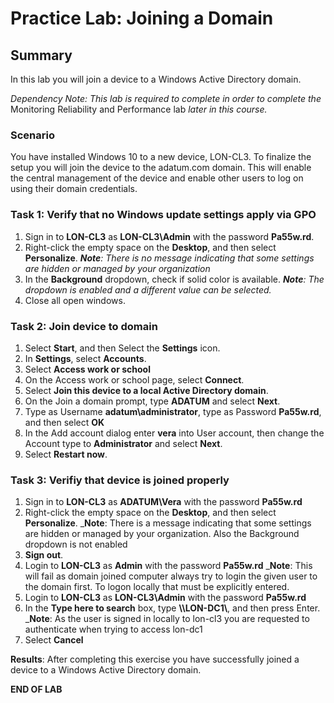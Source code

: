 # Practice Lab: Joining a Domain 

## Summary
In this lab you will join a device to a Windows Active Directory domain.

_Dependency Note: This lab is required to complete in order to complete the_ Monitoring Reliability and Performance lab _later in this course._

### Scenario
You have installed Windows 10 to a new device, LON-CL3. To finalize the setup you will join the device to the adatum.com domain. This will enable the central management of the device and enable other users to log on using their domain credentials.

### Task 1: Verify that no Windows update settings apply via GPO
1.  Sign in to **LON-CL3** as **LON-CL3\\Admin** with the password **Pa55w.rd**.
2.  Right-click the empty space on the **Desktop**, and then select **Personalize**. _**Note**: There is no message indicating that some settings are hidden or managed by your organization_
3.  In the **Background** dropdown, check if solid color is available.  _**Note**: The dropdown is enabled and a different value can be selected._
4.  Close all open windows.

### Task 2: Join device to domain
1.  Select **Start**, and then Select the **Settings** icon.
2.  In **Settings**, select **Accounts**.
3.  Select **Access work or school**
4.  On the Access work or school page, select **Connect**.
4.  Select **Join this device to a local Active Directory domain**.
5.  On the Join a domain prompt, type **ADATUM** and select **Next**.
6.  Type as Username **adatum\\administrator**, type as Password **Pa55w.rd**, and then select **OK**
7.  In the Add account dialog enter **vera** into User account, then change the Account type to **Administrator** and select **Next**.
8.  Select **Restart now**.

### Task 3: Verifiy that device is joined properly
1.  Sign in to **LON-CL3** as **ADATUM\\Vera** with the password **Pa55w.rd**
2.  Right-click the empty space on the **Desktop**, and then select **Personalize**.
    _**Note**: There is a message indicating that some settings are hidden or managed by your organization. Also the Background dropdown is not enabled
3.  **Sign out**.
4.  Login to **LON-CL3** as **Admin** with the password **Pa55w.rd** _**Note**: This will fail as domain joined computer always try to login the given user to the domain first. To logon locally that must be explicitly entered.
5.  Login to **LON-CL3** as **LON-CL3\\Admin** with the password **Pa55w.rd**
6.  In the **Type here to search** box, type **\\\\LON-DC1\\**, and then press Enter.
    _**Note**: As the user is signed in locally to lon-cl3 you are requested to authenticate when trying to access lon-dc1
7.  Select **Cancel**

**Results**: After completing this exercise you have successfully joined a device to a Windows Active Directory domain.

**END OF LAB**